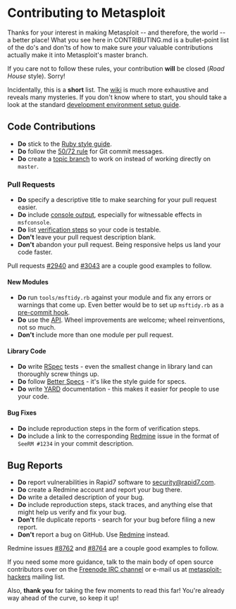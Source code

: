 # Contributing to Metasploit

Thanks for your interest in making Metasploit -- and therefore, the
world -- a better place! What you see here in CONTRIBUTING.md is a
bullet-point list of the do's and don'ts of how to make sure *your*
valuable contributions actually make it into Metasploit's master branch.

If you care not to follow these rules, your contribution **will** be
closed (*Road House* style). Sorry!

Incidentally, this is a **short** list. The
[wiki](https://github.com/rapid7/metasploit-framework/wiki) is much more
exhaustive and reveals many mysteries. If you don't know where to start,
you should take a look at the standard [development environment setup
guide](https://github.com/rapid7/metasploit-framework/wiki/Setting-Up-a-Metasploit-Development-Environment).

## Code Contributions

* **Do** stick to the [Ruby style guide](https://github.com/bbatsov/ruby-style-guide).
* **Do** follow the [50/72 rule](http://tbaggery.com/2008/04/19/a-note-about-git-commit-messages.html) for Git commit messages.
* **Do** create a [topic branch](http://git-scm.com/book/en/Git-Branching-Branching-Workflows#Topic-Branches) to work on instead of working directly on `master`.

### Pull Requests

* **Do** specify a descriptive title to make searching for your pull request easier.
* **Do** include [console output](https://help.github.com/articles/github-flavored-markdown#fenced-code-blocks), especially for witnessable effects in `msfconsole`.
* **Do** list [verification steps](https://help.github.com/articles/writing-on-github#task-lists) so your code is testable.
* **Don't** leave your pull request description blank.
* **Don't** abandon your pull request. Being responsive helps us land your code faster.

Pull requests [#2940](https://github.com/rapid7/metasploit-framework/pull/2940) and [#3043](https://github.com/rapid7/metasploit-framework/pull/3043) are a couple good examples to follow.

#### New Modules

* **Do** run `tools/msftidy.rb` against your module and fix any errors or warnings that come up. Even better would be to set up `msftidy.rb` as a [pre-commit hook](https://github.com/rapid7/metasploit-framework/blob/master/tools/dev/pre-commit-hook.rb).
* **Do** use the [API](https://dev.metasploit.com/documents/api/). Wheel improvements are welcome; wheel reinventions, not so much.
* **Don't** include more than one module per pull request.

#### Library Code

* **Do** write [RSpec](http://rspec.info/) tests - even the smallest change in library land can thoroughly screw things up.
* **Do** follow [Better Specs](http://betterspecs.org/) - it's like the style guide for specs.
* **Do** write [YARD](http://yardoc.org/) documentation - this makes it easier for people to use your code.

#### Bug Fixes

* **Do** include reproduction steps in the form of verification steps.
* **Do** include a link to the corresponding [Redmine](https://dev.metasploit.com/redmine/projects/framework) issue in the format of `SeeRM #1234` in your commit description.

## Bug Reports

* **Do** report vulnerabilities in Rapid7 software to security@rapid7.com.
* **Do** create a Redmine account and report your bug there.
* **Do** write a detailed description of your bug.
* **Do** include reproduction steps, stack traces, and anything else that might help us verify and fix your bug.
* **Don't** file duplicate reports - search for your bug before filing a new report.
* **Don't** report a bug on GitHub. Use [Redmine](https://dev.metasploit.com/redmine/projects/framework) instead.

Redmine issues [#8762](https://dev.metasploit.com/redmine/issues/8762) and [#8764](https://dev.metasploit.com/redmine/issues/8764) are a couple good examples to follow.

If you need some more guidance, talk to the main body of open
source contributors over on the [Freenode IRC channel](http://webchat.freenode.net/?channels=%23metasploit&uio=d4)
or e-mail us at [metasploit-hackers](https://lists.sourceforge.net/lists/listinfo/metasploit-hackers)
mailing list.

Also, **thank you** for taking the few moments to read this far! You're
already way ahead of the curve, so keep it up!
